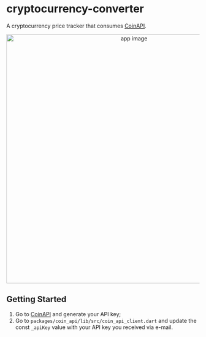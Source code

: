 # cryptocurrency-converter

A cryptocurrency price tracker that consumes [CoinAPI](https://www.coinapi.io/).

<div align="center">
  <img src="https://user-images.githubusercontent.com/8771994/164107081-7904de07-7ab5-4044-b015-278bdf110017.png" alt="app image" height="650"/>
</div>


## Getting Started

1. Go to [CoinAPI](https://www.coinapi.io/) and generate your API key;
2. Go to `packages/coin_api/lib/src/coin_api_client.dart` and update the const `_apiKey` value with your API key you received via e-mail.
